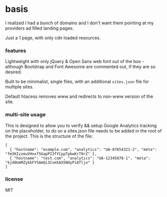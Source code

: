 basis
=======

I realized I had a bunch of domains and I don't want them pointing at my providers ad filled landing pages.

Just a 1 page, with only cdn loaded resources.


### features

Lightweight with only jQuery & Open Sans web font out of the box - although Bootstrap and Font Awesome are commented out, if they are so desired.

Built to be minimalist, single files, with an additional `sites.json` file for multiple sites.

Default htacess removes www and redirects to non-www version of the site.

### multi-site usage

This is designed to allow you to verify && setup Google Analytics tracking on the placeholder, to do so a sites.json file needs to be added in the root of the project. This is the structure of the file:

```
[
  { "hostname": "example.com", "analytics": "UA-87654321-2", "meta": "fm3KIzzmuVHnxf5GapPI3fYCppTpbwKrT0rZ" },
  { "hostname": "test.com", "analytics": "UA-12345678-1", "meta": "kjd0UmMZykbFY5AmQi3Cvm5AX5NOyPi8fljo" }
]
```

### license

MIT